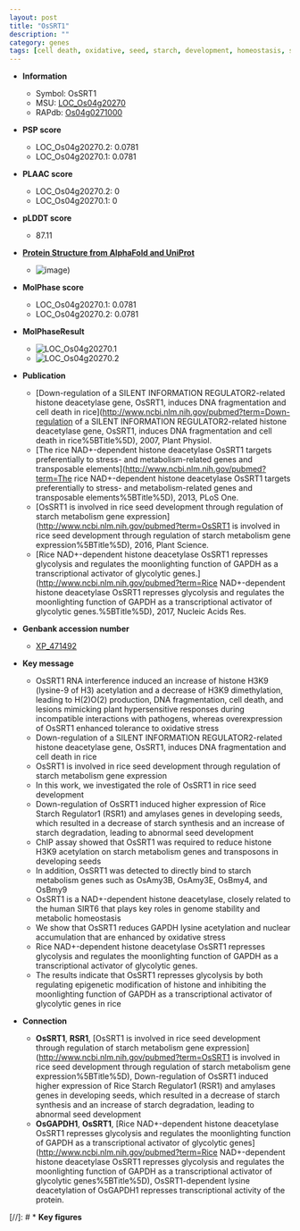 ```yaml
---
layout: post
title: "OsSRT1"
description: ""
category: genes
tags: [cell death, oxidative, seed, starch, development, homeostasis, seed development, oxidative stress, stress, transcriptional activator]
---
```


* **Information**  
    + Symbol: OsSRT1  
    + MSU: [LOC_Os04g20270](http://rice.plantbiology.msu.edu/cgi-bin/ORF_infopage.cgi?orf=LOC_Os04g20270)  
    + RAPdb: [Os04g0271000](http://rapdb.dna.affrc.go.jp/viewer/gbrowse_details/irgsp1?name=Os04g0271000)  

* **PSP score**  
    + LOC_Os04g20270.2: 0.0781 
    + LOC_Os04g20270.1: 0.0781 

* **PLAAC score**  
    + LOC_Os04g20270.2: 0 
    + LOC_Os04g20270.1: 0 

* **pLDDT score**
    + 87.11

* **[Protein Structure from AlphaFold and UniProt](https://www.uniprot.org/uniprotkb/Q7XWV4/entry#structure)**
    + ![image](https://ricepsp.github.io/images/Q7/AF-Q7XWV4-F1.png))

* **MolPhase score**
    + LOC_Os04g20270.1: 0.0781
    + LOC_Os04g20270.2: 0.0781

* **MolPhaseResult**
    + ![LOC_Os04g20270.1](https://ricepsp.github.io/pictures/LOC_Os04g/LOC_Os04g20270.1.png)
    + ![LOC_Os04g20270.2](https://ricepsp.github.io/pictures/LOC_Os04g/LOC_Os04g20270.2.png)

* **Publication**  
    + [Down-regulation of a SILENT INFORMATION REGULATOR2-related histone deacetylase gene, OsSRT1, induces DNA fragmentation and cell death in rice](http://www.ncbi.nlm.nih.gov/pubmed?term=Down-regulation of a SILENT INFORMATION REGULATOR2-related histone deacetylase gene, OsSRT1, induces DNA fragmentation and cell death in rice%5BTitle%5D), 2007, Plant Physiol.
    + [The rice NAD+-dependent histone deacetylase OsSRT1 targets preferentially to stress- and metabolism-related genes and transposable elements](http://www.ncbi.nlm.nih.gov/pubmed?term=The rice NAD+-dependent histone deacetylase OsSRT1 targets preferentially to stress- and metabolism-related genes and transposable elements%5BTitle%5D), 2013, PLoS One.
    + [OsSRT1 is involved in rice seed development through regulation of starch metabolism gene expression](http://www.ncbi.nlm.nih.gov/pubmed?term=OsSRT1 is involved in rice seed development through regulation of starch metabolism gene expression%5BTitle%5D), 2016, Plant Science.
    + [Rice NAD+-dependent histone deacetylase OsSRT1 represses glycolysis and regulates the moonlighting function of GAPDH as a transcriptional activator of glycolytic genes.](http://www.ncbi.nlm.nih.gov/pubmed?term=Rice NAD+-dependent histone deacetylase OsSRT1 represses glycolysis and regulates the moonlighting function of GAPDH as a transcriptional activator of glycolytic genes.%5BTitle%5D), 2017, Nucleic Acids Res.

* **Genbank accession number**  
    + [XP_471492](http://www.ncbi.nlm.nih.gov/nuccore/XP_471492)

* **Key message**  
    + OsSRT1 RNA interference induced an increase of histone H3K9 (lysine-9 of H3) acetylation and a decrease of H3K9 dimethylation, leading to H(2)O(2) production, DNA fragmentation, cell death, and lesions mimicking plant hypersensitive responses during incompatible interactions with pathogens, whereas overexpression of OsSRT1 enhanced tolerance to oxidative stress
    + Down-regulation of a SILENT INFORMATION REGULATOR2-related histone deacetylase gene, OsSRT1, induces DNA fragmentation and cell death in rice
    + OsSRT1 is involved in rice seed development through regulation of starch metabolism gene expression
    + In this work, we investigated the role of OsSRT1 in rice seed development
    + Down-regulation of OsSRT1 induced higher expression of Rice Starch Regulator1 (RSR1) and amylases genes in developing seeds, which resulted in a decrease of starch synthesis and an increase of starch degradation, leading to abnormal seed development
    + ChIP assay showed that OsSRT1 was required to reduce histone H3K9 acetylation on starch metabolism genes and transposons in developing seeds
    + In addition, OsSRT1 was detected to directly bind to starch metabolism genes such as OsAmy3B, OsAmy3E, OsBmy4, and OsBmy9
    + OsSRT1 is a NAD+-dependent histone deacetylase, closely related to the human SIRT6 that plays key roles in genome stability and metabolic homeostasis
    + We show that OsSRT1 reduces GAPDH lysine acetylation and nuclear accumulation that are enhanced by oxidative stress
    + Rice NAD+-dependent histone deacetylase OsSRT1 represses glycolysis and regulates the moonlighting function of GAPDH as a transcriptional activator of glycolytic genes.
    + The results indicate that OsSRT1 represses glycolysis by both regulating epigenetic modification of histone and inhibiting the moonlighting function of GAPDH as a transcriptional activator of glycolytic genes in rice

* **Connection**  
    + __OsSRT1__, __RSR1__, [OsSRT1 is involved in rice seed development through regulation of starch metabolism gene expression](http://www.ncbi.nlm.nih.gov/pubmed?term=OsSRT1 is involved in rice seed development through regulation of starch metabolism gene expression%5BTitle%5D), Down-regulation of OsSRT1 induced higher expression of Rice Starch Regulator1 (RSR1) and amylases genes in developing seeds, which resulted in a decrease of starch synthesis and an increase of starch degradation, leading to abnormal seed development
    + __OsGAPDH1__, __OsSRT1__, [Rice NAD+-dependent histone deacetylase OsSRT1 represses glycolysis and regulates the moonlighting function of GAPDH as a transcriptional activator of glycolytic genes](http://www.ncbi.nlm.nih.gov/pubmed?term=Rice NAD+-dependent histone deacetylase OsSRT1 represses glycolysis and regulates the moonlighting function of GAPDH as a transcriptional activator of glycolytic genes%5BTitle%5D), OsSRT1-dependent lysine deacetylation of OsGAPDH1 represses transcriptional activity of the protein.

[//]: # * **Key figures**  


